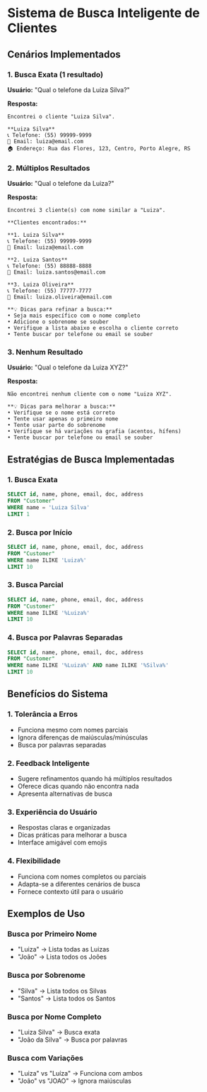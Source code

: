 # Sistema de Busca Inteligente de Clientes

## Cenários Implementados

### 1. **Busca Exata (1 resultado)**
**Usuário:** "Qual o telefone da Luiza Silva?"

**Resposta:**
```
Encontrei o cliente "Luiza Silva".

**Luiza Silva**
📞 Telefone: (55) 99999-9999
📧 Email: luiza@email.com
🏠 Endereço: Rua das Flores, 123, Centro, Porto Alegre, RS
```

### 2. **Múltiplos Resultados**
**Usuário:** "Qual o telefone da Luiza?"

**Resposta:**
```
Encontrei 3 cliente(s) com nome similar a "Luiza".

**Clientes encontrados:**

**1. Luiza Silva**
📞 Telefone: (55) 99999-9999
📧 Email: luiza@email.com

**2. Luiza Santos**
📞 Telefone: (55) 88888-8888
📧 Email: luiza.santos@email.com

**3. Luiza Oliveira**
📞 Telefone: (55) 77777-7777
📧 Email: luiza.oliveira@email.com

**💡 Dicas para refinar a busca:**
• Seja mais específico com o nome completo
• Adicione o sobrenome se souber
• Verifique a lista abaixo e escolha o cliente correto
• Tente buscar por telefone ou email se souber
```

### 3. **Nenhum Resultado**
**Usuário:** "Qual o telefone da Luiza XYZ?"

**Resposta:**
```
Não encontrei nenhum cliente com o nome "Luiza XYZ".

**💡 Dicas para melhorar a busca:**
• Verifique se o nome está correto
• Tente usar apenas o primeiro nome
• Tente usar parte do sobrenome
• Verifique se há variações na grafia (acentos, hífens)
• Tente buscar por telefone ou email se souber
```

## Estratégias de Busca Implementadas

### 1. **Busca Exata**
```sql
SELECT id, name, phone, email, doc, address 
FROM "Customer" 
WHERE name = 'Luiza Silva' 
LIMIT 1
```

### 2. **Busca por Início**
```sql
SELECT id, name, phone, email, doc, address 
FROM "Customer" 
WHERE name ILIKE 'Luiza%' 
LIMIT 10
```

### 3. **Busca Parcial**
```sql
SELECT id, name, phone, email, doc, address 
FROM "Customer" 
WHERE name ILIKE '%Luiza%' 
LIMIT 10
```

### 4. **Busca por Palavras Separadas**
```sql
SELECT id, name, phone, email, doc, address 
FROM "Customer" 
WHERE name ILIKE '%Luiza%' AND name ILIKE '%Silva%' 
LIMIT 10
```

## Benefícios do Sistema

### 1. **Tolerância a Erros**
- Funciona mesmo com nomes parciais
- Ignora diferenças de maiúsculas/minúsculas
- Busca por palavras separadas

### 2. **Feedback Inteligente**
- Sugere refinamentos quando há múltiplos resultados
- Oferece dicas quando não encontra nada
- Apresenta alternativas de busca

### 3. **Experiência do Usuário**
- Respostas claras e organizadas
- Dicas práticas para melhorar a busca
- Interface amigável com emojis

### 4. **Flexibilidade**
- Funciona com nomes completos ou parciais
- Adapta-se a diferentes cenários de busca
- Fornece contexto útil para o usuário

## Exemplos de Uso

### Busca por Primeiro Nome
- "Luiza" → Lista todas as Luizas
- "João" → Lista todos os Joões

### Busca por Sobrenome
- "Silva" → Lista todos os Silvas
- "Santos" → Lista todos os Santos

### Busca por Nome Completo
- "Luiza Silva" → Busca exata
- "João da Silva" → Busca por palavras

### Busca com Variações
- "Luiza" vs "Luíza" → Funciona com ambos
- "João" vs "JOAO" → Ignora maiúsculas
